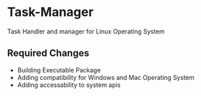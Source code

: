 # Task-Manager
Task Handler and manager for Linux Operating System


## Required Changes
- Building Executable Package
- Adding compatibility for Windows and Mac Operating System
- Adding accessability to system apis

